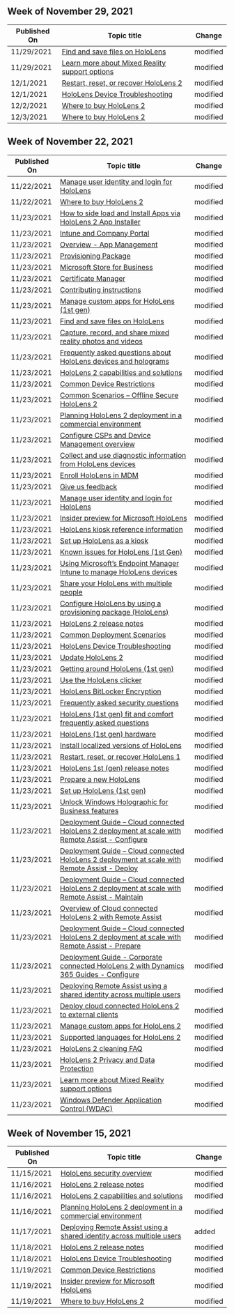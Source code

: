 <!-- This file is generated automatically each week. Changes made to this file will be overwritten.-->



## Week of November 29, 2021


| Published On |Topic title | Change |
|------|------------|--------|
| 11/29/2021 | [Find and save files on HoloLens](/hololens/holographic-data) | modified |
| 11/29/2021 | [Learn more about Mixed Reality support options](/hololens/hololens2-support) | modified |
| 12/1/2021 | [Restart, reset, or recover HoloLens 2](/hololens/hololens-recovery) | modified |
| 12/1/2021 | [HoloLens Device Troubleshooting](/hololens/hololens-troubleshooting) | modified |
| 12/2/2021 | [Where to buy HoloLens 2](/hololens/hololens2-purchase) | modified |
| 12/3/2021 | [Where to buy HoloLens 2](/hololens/hololens2-purchase) | modified |


## Week of November 22, 2021


| Published On |Topic title | Change |
|------|------------|--------|
| 11/22/2021 | [Manage user identity and login for HoloLens](/hololens/hololens-identity) | modified |
| 11/22/2021 | [Where to buy HoloLens 2](/hololens/hololens2-purchase) | modified |
| 11/23/2021 | [How to side load and Install Apps via HoloLens 2 App Installer](/hololens/app-deploy-app-installer) | modified |
| 11/23/2021 | [Intune and Company Portal](/hololens/app-deploy-intune) | modified |
| 11/23/2021 | [Overview - App Management](/hololens/app-deploy-overview) | modified |
| 11/23/2021 | [Provisioning Package](/hololens/app-deploy-provisioning-package) | modified |
| 11/23/2021 | [Microsoft Store for Business](/hololens/app-deploy-store-business) | modified |
| 11/23/2021 | [Certificate Manager](/hololens/certificate-manager) | modified |
| 11/23/2021 | [Contributing instructions](/hololens/contributing) | modified |
| 11/23/2021 | [Manage custom apps for HoloLens (1st gen)](/hololens/holographic-custom-apps) | modified |
| 11/23/2021 | [Find and save files on HoloLens](/hololens/holographic-data) | modified |
| 11/23/2021 | [Capture, record, and share mixed reality photos and videos](/hololens/holographic-photos-and-videos) | modified |
| 11/23/2021 | [Frequently asked questions about HoloLens devices and holograms](/hololens/hololens-faq) | modified |
| 11/23/2021 | [HoloLens 2 capabilities and solutions](/hololens/hololens-commercial-features) | modified |
| 11/23/2021 | [Common Device Restrictions](/hololens/hololens-common-device-restrictions) | modified |
| 11/23/2021 | [Common Scenarios – Offline Secure HoloLens 2](/hololens/hololens-common-scenarios-offline-secure) | modified |
| 11/23/2021 | [Planning HoloLens 2 deployment in a commercial environment](/hololens/hololens-core-components) | modified |
| 11/23/2021 | [Configure CSPs and Device Management overview](/hololens/hololens-csp-policy-overview) | modified |
| 11/23/2021 | [Collect and use diagnostic information from HoloLens devices](/hololens/hololens-diagnostic-logs) | modified |
| 11/23/2021 | [Enroll HoloLens in MDM](/hololens/hololens-enroll-mdm) | modified |
| 11/23/2021 | [Give us feedback](/hololens/hololens-feedback) | modified |
| 11/23/2021 | [Manage user identity and login for HoloLens](/hololens/hololens-identity) | modified |
| 11/23/2021 | [Insider preview for Microsoft HoloLens](/hololens/hololens-insider) | modified |
| 11/23/2021 | [HoloLens kiosk reference information](/hololens/hololens-kiosk-reference) | modified |
| 11/23/2021 | [Set up HoloLens as a kiosk](/hololens/hololens-kiosk) | modified |
| 11/23/2021 | [Known issues for HoloLens (1st Gen)](/hololens/hololens-known-issues) | modified |
| 11/23/2021 | [Using Microsoft’s Endpoint Manager Intune to manage HoloLens devices](/hololens/hololens-mdm-configure) | modified |
| 11/23/2021 | [Share your HoloLens with multiple people](/hololens/hololens-multiple-users) | modified |
| 11/23/2021 | [Configure HoloLens by using a provisioning package (HoloLens)](/hololens/hololens-provisioning) | modified |
| 11/23/2021 | [HoloLens 2 release notes](/hololens/hololens-release-notes) | modified |
| 11/23/2021 | [Common Deployment Scenarios](/hololens/hololens-requirements) | modified |
| 11/23/2021 | [HoloLens Device Troubleshooting](/hololens/hololens-troubleshooting) | modified |
| 11/23/2021 | [Update HoloLens 2](/hololens/hololens-update-hololens) | modified |
| 11/23/2021 | [Getting around HoloLens (1st gen)](/hololens/hololens1-basic-usage) | modified |
| 11/23/2021 | [Use the HoloLens clicker](/hololens/hololens1-clicker) | modified |
| 11/23/2021 | [HoloLens BitLocker Encryption](/hololens/hololens1-encryption) | modified |
| 11/23/2021 | [Frequently asked security questions](/hololens/hololens1-faq-security) | modified |
| 11/23/2021 | [HoloLens (1st gen) fit and comfort frequently asked questions](/hololens/hololens1-fit-comfort-faq) | modified |
| 11/23/2021 | [HoloLens (1st gen) hardware](/hololens/hololens1-hardware) | modified |
| 11/23/2021 | [Install localized versions of HoloLens](/hololens/hololens1-install-localized) | modified |
| 11/23/2021 | [Restart, reset, or recover HoloLens 1](/hololens/hololens1-recovery) | modified |
| 11/23/2021 | [HoloLens 1st (gen) release notes](/hololens/hololens1-release-notes) | modified |
| 11/23/2021 | [Prepare a new HoloLens](/hololens/hololens1-setup) | modified |
| 11/23/2021 | [Set up HoloLens (1st gen)](/hololens/hololens1-start) | modified |
| 11/23/2021 | [Unlock Windows Holographic for Business features](/hololens/hololens1-upgrade-enterprise) | modified |
| 11/23/2021 | [Deployment Guide – Cloud connected HoloLens 2 deployment at scale with Remote Assist - Configure](/hololens/hololens2-cloud-connected-configure) | modified |
| 11/23/2021 | [Deployment Guide – Cloud connected HoloLens 2 deployment at scale with Remote Assist - Deploy](/hololens/hololens2-cloud-connected-deploy) | modified |
| 11/23/2021 | [Deployment Guide – Cloud connected HoloLens 2 deployment at scale with Remote Assist - Maintain](/hololens/hololens2-cloud-connected-maintain) | modified |
| 11/23/2021 | [Overview of Cloud connected HoloLens 2 with Remote Assist](/hololens/hololens2-cloud-connected-overview) | modified |
| 11/23/2021 | [Deployment Guide – Cloud connected HoloLens 2 deployment at scale with Remote Assist - Prepare](/hololens/hololens2-cloud-connected-prepare) | modified |
| 11/23/2021 | [Deployment Guide - Corporate connected HoloLens 2 with Dynamics 365 Guides - Configure](/hololens/hololens2-corp-connected-configure) | modified |
| 11/23/2021 | [Deploying Remote Assist using a shared identity across multiple users](/hololens/hololens2-deploying-remote-assist-using-shared-identity) | modified |
| 11/23/2021 | [Deploy cloud connected HoloLens 2 to external clients](/hololens/hololens2-deployment-guide) | modified |
| 11/23/2021 | [Manage custom apps for HoloLens 2](/hololens/hololens2-holographic-custom-apps) | modified |
| 11/23/2021 | [Supported languages for HoloLens 2](/hololens/hololens2-language-support) | modified |
| 11/23/2021 | [HoloLens 2 cleaning FAQ](/hololens/hololens2-maintenance) | modified |
| 11/23/2021 | [HoloLens 2 Privacy and Data Protection](/hololens/hololens2-privacy) | modified |
| 11/23/2021 | [Learn more about Mixed Reality support options](/hololens/hololens2-support) | modified |
| 11/23/2021 | [Windows Defender Application Control (WDAC)](/hololens/windows-defender-application-control-wdac) | modified |


## Week of November 15, 2021


| Published On |Topic title | Change |
|------|------------|--------|
| 11/15/2021 | [HoloLens security overview](/hololens/security-overview) | modified |
| 11/16/2021 | [HoloLens 2 release notes](/hololens/hololens-release-notes) | modified |
| 11/16/2021 | [HoloLens 2 capabilities and solutions](/hololens/hololens-commercial-features) | modified |
| 11/16/2021 | [Planning HoloLens 2 deployment in a commercial environment](/hololens/hololens-core-components) | modified |
| 11/17/2021 | [Deploying Remote Assist using a shared identity across multiple users](/hololens/hololens2-deploying-remote-assist-using-shared-identity) | added |
| 11/18/2021 | [HoloLens 2 release notes](/hololens/hololens-release-notes) | modified |
| 11/18/2021 | [HoloLens Device Troubleshooting](/hololens/hololens-troubleshooting) | modified |
| 11/19/2021 | [Common Device Restrictions](/hololens/hololens-common-device-restrictions) | modified |
| 11/19/2021 | [Insider preview for Microsoft HoloLens](/hololens/hololens-insider) | modified |
| 11/19/2021 | [Where to buy HoloLens 2](/hololens/hololens2-purchase) | modified |
